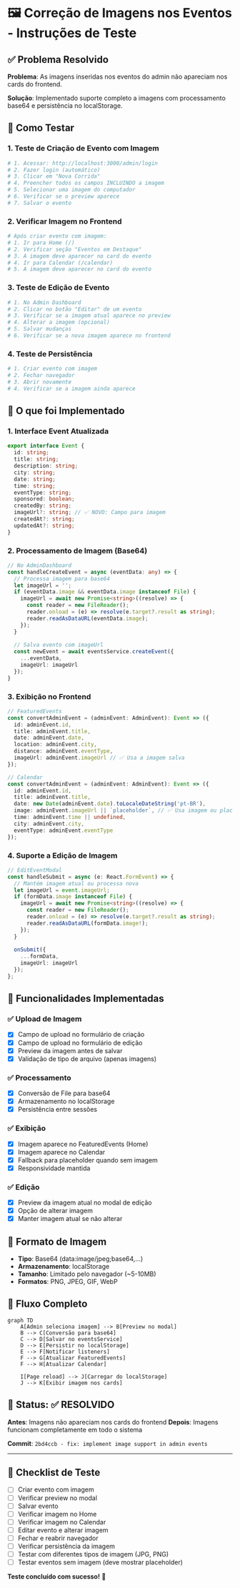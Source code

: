 # 🖼️ Correção de Imagens nos Eventos - Instruções de Teste

## ✅ Problema Resolvido

**Problema**: As imagens inseridas nos eventos do admin não apareciam nos cards do frontend.

**Solução**: Implementado suporte completo a imagens com processamento base64 e persistência no localStorage.

## 🧪 Como Testar

### 1. Teste de Criação de Evento com Imagem

```bash
# 1. Acessar: http://localhost:3000/admin/login
# 2. Fazer login (automático)
# 3. Clicar em "Nova Corrida"
# 4. Preencher todos os campos INCLUINDO a imagem
# 5. Selecionar uma imagem do computador
# 6. Verificar se o preview aparece
# 7. Salvar o evento
```

### 2. Verificar Imagem no Frontend

```bash
# Após criar evento com imagem:
# 1. Ir para Home (/) 
# 2. Verificar seção "Eventos em Destaque"
# 3. A imagem deve aparecer no card do evento
# 4. Ir para Calendar (/calendar)
# 5. A imagem deve aparecer no card do evento
```

### 3. Teste de Edição de Evento

```bash
# 1. No Admin Dashboard
# 2. Clicar no botão "Editar" de um evento
# 3. Verificar se a imagem atual aparece no preview
# 4. Alterar a imagem (opcional)
# 5. Salvar mudanças
# 6. Verificar se a nova imagem aparece no frontend
```

### 4. Teste de Persistência

```bash
# 1. Criar evento com imagem
# 2. Fechar navegador
# 3. Abrir novamente
# 4. Verificar se a imagem ainda aparece
```

## 🔧 O que foi Implementado

### 1. Interface Event Atualizada
```typescript
export interface Event {
  id: string;
  title: string;
  description: string;
  city: string;
  date: string;
  time: string;
  eventType: string;
  sponsored: boolean;
  createdBy: string;
  imageUrl?: string; // ✅ NOVO: Campo para imagem
  createdAt?: string;
  updatedAt?: string;
}
```

### 2. Processamento de Imagem (Base64)
```typescript
// No AdminDashboard
const handleCreateEvent = async (eventData: any) => {
  // Processa imagem para base64
  let imageUrl = '';
  if (eventData.image && eventData.image instanceof File) {
    imageUrl = await new Promise<string>((resolve) => {
      const reader = new FileReader();
      reader.onload = (e) => resolve(e.target?.result as string);
      reader.readAsDataURL(eventData.image);
    });
  }
  
  // Salva evento com imageUrl
  const newEvent = await eventsService.createEvent({
    ...eventData,
    imageUrl: imageUrl
  });
}
```

### 3. Exibição no Frontend
```typescript
// FeaturedEvents
const convertAdminEvent = (adminEvent: AdminEvent): Event => ({
  id: adminEvent.id,
  title: adminEvent.title,
  date: adminEvent.date,
  location: adminEvent.city,
  distance: adminEvent.eventType,
  imageUrl: adminEvent.imageUrl // ✅ Usa a imagem salva
});

// Calendar
const convertAdminEvent = (adminEvent: AdminEvent): Event => ({
  id: adminEvent.id,
  title: adminEvent.title,
  date: new Date(adminEvent.date).toLocaleDateString('pt-BR'),
  image: adminEvent.imageUrl || `placeholder`, // ✅ Usa imagem ou placeholder
  time: adminEvent.time || undefined,
  city: adminEvent.city,
  eventType: adminEvent.eventType
});
```

### 4. Suporte a Edição de Imagem
```typescript
// EditEventModal
const handleSubmit = async (e: React.FormEvent) => {
  // Mantém imagem atual ou processa nova
  let imageUrl = event.imageUrl;
  if (formData.image instanceof File) {
    imageUrl = await new Promise<string>((resolve) => {
      const reader = new FileReader();
      reader.onload = (e) => resolve(e.target?.result as string);
      reader.readAsDataURL(formData.image!);
    });
  }
  
  onSubmit({
    ...formData,
    imageUrl: imageUrl
  });
};
```

## 🎯 Funcionalidades Implementadas

### ✅ Upload de Imagem
- [x] Campo de upload no formulário de criação
- [x] Campo de upload no formulário de edição
- [x] Preview da imagem antes de salvar
- [x] Validação de tipo de arquivo (apenas imagens)

### ✅ Processamento
- [x] Conversão de File para base64
- [x] Armazenamento no localStorage
- [x] Persistência entre sessões

### ✅ Exibição
- [x] Imagem aparece no FeaturedEvents (Home)
- [x] Imagem aparece no Calendar
- [x] Fallback para placeholder quando sem imagem
- [x] Responsividade mantida

### ✅ Edição
- [x] Preview da imagem atual no modal de edição
- [x] Opção de alterar imagem
- [x] Manter imagem atual se não alterar

## 📝 Formato de Imagem

- **Tipo**: Base64 (data:image/jpeg;base64,...)
- **Armazenamento**: localStorage
- **Tamanho**: Limitado pelo navegador (~5-10MB)
- **Formatos**: PNG, JPEG, GIF, WebP

## 🔄 Fluxo Completo

```mermaid
graph TD
    A[Admin seleciona imagem] --> B[Preview no modal]
    B --> C[Conversão para base64]
    C --> D[Salvar no eventsService]
    D --> E[Persistir no localStorage]
    E --> F[Notificar listeners]
    F --> G[Atualizar FeaturedEvents]
    F --> H[Atualizar Calendar]
    
    I[Page reload] --> J[Carregar do localStorage]
    J --> K[Exibir imagem nos cards]
```

## 🚀 Status: ✅ RESOLVIDO

**Antes**: Imagens não apareciam nos cards do frontend
**Depois**: Imagens funcionam completamente em todo o sistema

**Commit**: `2bd4ccb - fix: implement image support in admin events`

---

## 🧪 Checklist de Teste

- [ ] Criar evento com imagem
- [ ] Verificar preview no modal
- [ ] Salvar evento
- [ ] Verificar imagem no Home
- [ ] Verificar imagem no Calendar
- [ ] Editar evento e alterar imagem
- [ ] Fechar e reabrir navegador
- [ ] Verificar persistência da imagem
- [ ] Testar com diferentes tipos de imagem (JPG, PNG)
- [ ] Testar eventos sem imagem (deve mostrar placeholder)

**Teste concluído com sucesso!** 🎉 